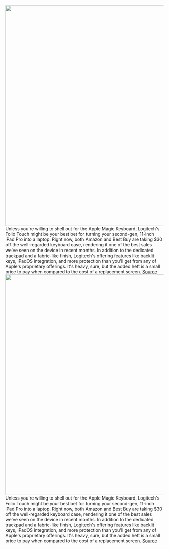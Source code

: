 <img src='https://cdn.vox-cdn.com/thumbor/k7Rfg_NUWyA2PBeAPrwomrq7DxQ=/0x0:1200x800/1200x800/filters:focal(504x304:696x496)/cdn.vox-cdn.com/uploads/chorus_image/image/69267988/Logitech_Folio_Touch_Keyboard_Case_with_Trackpad_for_iPad_Pro_Overhead_Press_Shot.0.jpeg' width='700px' /><br/>
Unless you're willing to shell out for the Apple Magic Keyboard, Logitech's Folio Touch might be your best bet for turning your second-gen, 11-inch iPad Pro into a laptop. Right now, both Amazon and Best Buy are taking $30 off the well-regarded keyboard case, rendering it one of the best sales we've seen on the device in recent months. In addition to the dedicated trackpad and a fabric-like finish, Logitech's offering features like backlit keys, iPadOS integration, and more protection than you'll get from any of Apple's proprietary offerings. It's heavy, sure, but the added heft is a small price to pay when compared to the cost of a replacement screen.
<a href='https://www.theverge.com/good-deals/2021/5/11/22429348/logitech-folio-touch-keyboard-case-super-mario-3d-world-sony-earbuds-deal'> Source <a/><img src='https://cdn.vox-cdn.com/thumbor/k7Rfg_NUWyA2PBeAPrwomrq7DxQ=/0x0:1200x800/1200x800/filters:focal(504x304:696x496)/cdn.vox-cdn.com/uploads/chorus_image/image/69267988/Logitech_Folio_Touch_Keyboard_Case_with_Trackpad_for_iPad_Pro_Overhead_Press_Shot.0.jpeg' width='700px' /><br/>
Unless you're willing to shell out for the Apple Magic Keyboard, Logitech's Folio Touch might be your best bet for turning your second-gen, 11-inch iPad Pro into a laptop. Right now, both Amazon and Best Buy are taking $30 off the well-regarded keyboard case, rendering it one of the best sales we've seen on the device in recent months. In addition to the dedicated trackpad and a fabric-like finish, Logitech's offering features like backlit keys, iPadOS integration, and more protection than you'll get from any of Apple's proprietary offerings. It's heavy, sure, but the added heft is a small price to pay when compared to the cost of a replacement screen.
<a href='https://www.theverge.com/good-deals/2021/5/11/22429348/logitech-folio-touch-keyboard-case-super-mario-3d-world-sony-earbuds-deal'> Source <a/>